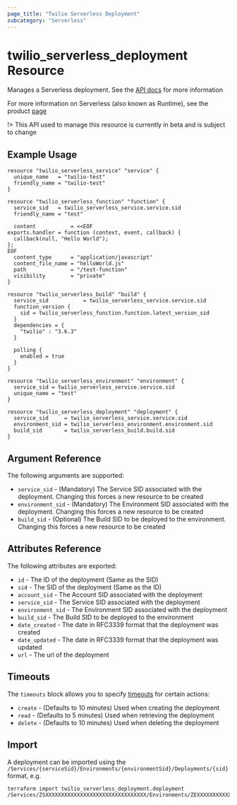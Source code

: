 ```yaml
---
page_title: "Twilio Serverless Deployment"
subcategory: "Serverless"
---
```


# twilio_serverless_deployment Resource

Manages a Serverless deployment. See the [API docs](https://www.twilio.com/docs/runtime/functions-assets-api/api/deployment) for more information

For more information on Serverless (also known as Runtime), see the product [page](https://www.twilio.com/runtime)

!> This API used to manage this resource is currently in beta and is subject to change

## Example Usage

```hcl
resource "twilio_serverless_service" "service" {
  unique_name   = "twilio-test"
  friendly_name = "twilio-test"
}

resource "twilio_serverless_function" "function" {
  service_sid   = twilio_serverless_service.service.sid
  friendly_name = "test"

  content           = <<EOF
exports.handler = function (context, event, callback) {
  callback(null, "Hello World");
};
EOF
  content_type      = "application/javascript"
  content_file_name = "helloWorld.js"
  path              = "/test-function"
  visibility        = "private"
}

resource "twilio_serverless_build" "build" {
  service_sid           = twilio_serverless_service.service.sid
  function_version {
    sid = twilio_serverless_function.function.latest_version_sid
  }
  dependencies = {
    "twilio" : "3.6.3"
  }

  polling {
    enabled = true
  }
}

resource "twilio_serverless_environment" "environment" {
  service_sid = twilio_serverless_service.service.sid
  unique_name = "test"
}

resource "twilio_serverless_deployment" "deployment" {
  service_sid     = twilio_serverless_service.service.sid
  environment_sid = twilio_serverless_environment.environment.sid
  build_sid       = twilio_serverless_build.build.sid
}
```

## Argument Reference

The following arguments are supported:

- `service_sid` - (Mandatory) The Service SID associated with the deployment. Changing this forces a new resource to be created
- `environment_sid` - (Mandatory) The Environment SID associated with the deployment. Changing this forces a new resource to be created
- `build_sid` - (Optional) The Build SID to be deployed to the environment. Changing this forces a new resource to be created

## Attributes Reference

The following attributes are exported:

- `id` - The ID of the deployment (Same as the SID)
- `sid` - The SID of the deployment (Same as the ID)
- `account_sid` - The Account SID associated with the deployment
- `service_sid` - The Service SID associated with the deployment
- `environment_sid` - The Environment SID associated with the deployment
- `build_sid` - The Build SID to be deployed to the environment
- `date_created` - The date in RFC3339 format that the deployment was created
- `date_updated` - The date in RFC3339 format that the deployment was updated
- `url` - The url of the deployment

## Timeouts

The `timeouts` block allows you to specify [timeouts](https://www.terraform.io/docs/configuration/resources.html#timeouts) for certain actions:

- `create` - (Defaults to 10 minutes) Used when creating the deployment
- `read` - (Defaults to 5 minutes) Used when retrieving the deployment
- `delete` - (Defaults to 10 minutes) Used when deleting the deployment

## Import

A deployment can be imported using the `/Services/{serviceSid}/Environments/{environmentSid}/Deployments/{sid}` format, e.g.

```shell
terraform import twilio_serverless_deployment.deployment /Services/ZSXXXXXXXXXXXXXXXXXXXXXXXXXXXXXXXX/Environments/ZEXXXXXXXXXXXXXXXXXXXXXXXXXXXXXXXX/Deployments/ZDXXXXXXXXXXXXXXXXXXXXXXXXXXXXXXXX
```
